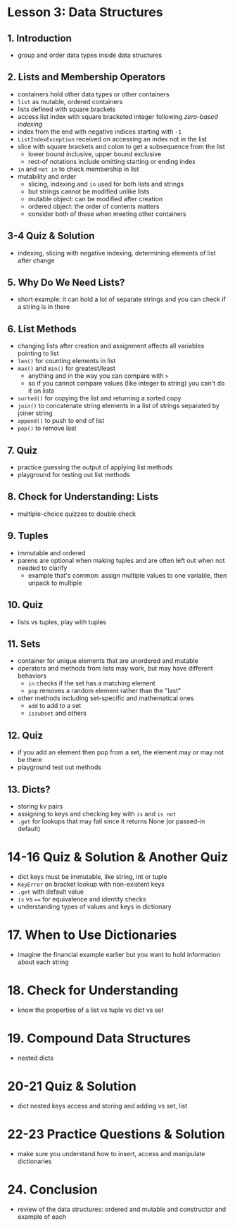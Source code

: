 # Lesson 3: Data Structures

## 1. Introduction
- group and order data types inside data structures

## 2. Lists and Membership Operators
- containers hold other data types or other containers
- `list` as mutable, ordered containers
- lists defined with square brackets
- access list index with square bracketed integer following _zero-based indexing_
- index from the end with negative indices starting with `-1`
- `ListIndexException` received on accessing an index not in the list
- slice with square brackets and colon to get a subsequence from the list
	- lower bound inclusive, upper bound exclusive
	- rest-of notations include omitting starting or ending index
- `in` and `not in` to check membership in list
- mutability and order
	- slicing, indexing and `in` used for both lists and strings
	- but strings cannot be modified unlike lists
	- mutable object: can be modified after creation
	- ordered object: the order of contents matters
	- consider both of these when meeting other containers

## 3-4 Quiz & Solution
- indexing, slicing with negative indexing, determining elements of list after change

## 5. Why Do We Need Lists?
- short example: it can hold a lot of separate strings and you can check if a string is in there

## 6. List Methods
- changing lists after creation and assignment affects all variables pointing to list
- `len()` for counting elements in list
- `max()` and `min()` for greatest/least
	- anything and in the way you can compare with `>`
	- so if you cannot compare values (like integer to string) you can't do it on lists
- `sorted()` for copying the list and returning a sorted copy
- `join()` to concatenate string elements in a list of strings separated by joiner string
- `append()` to push to end of list
- `pop()` to remove last

## 7. Quiz
- practice guessing the output of applying list methods
- playground for testing out list methods

## 8. Check for Understanding: Lists
- multiple-choice quizzes to double check

## 9. Tuples
- immutable and ordered
- parens are optional when making tuples and are often left out when not needed to clarify
	- example that's common: assign multiple values to one variable, then unpack to multiple

## 10. Quiz
- lists vs tuples, play with tuples

## 11. Sets
- container for unique elements that are unordered and mutable
- operators and methods from lists may work, but may have different behaviors
	- `in` checks if the set has a matching element
	- `pop` removes a random element rather than the "last"
- other methods including set-specific and mathematical ones
	- `add` to add to a set
	- `issubset` and others

## 12. Quiz
- if you add an element then pop from a set, the element may or may not be there
- playground test out methods

## 13. Dicts?
- storing kv pairs
- assigning to keys and checking key with `is` and `is not`
- `.get` for lookups that may fail since it returns None (or passed-in default)

# 14-16 Quiz & Solution & Another Quiz
- dict keys must be immutable, like string, int or tuple
- `KeyError` on bracket lookup with non-existent keys
- `.get` with default value
- `is` vs `==` for equivalence and identity checks
- understanding types of values and keys in dictionary

# 17. When to Use Dictionaries
- imagine the financial example earlier but you want to hold information about each string

# 18. Check for Understanding
- know the properties of a list vs tuple vs dict vs set

# 19. Compound Data Structures
- nested dicts

# 20-21 Quiz & Solution
- dict nested keys access and storing and adding vs set, list

# 22-23 Practice Questions & Solution
- make sure you understand how to insert, access and manipulate dictionaries

# 24. Conclusion
- review of the data structures: ordered and mutable and constructor and example of each
